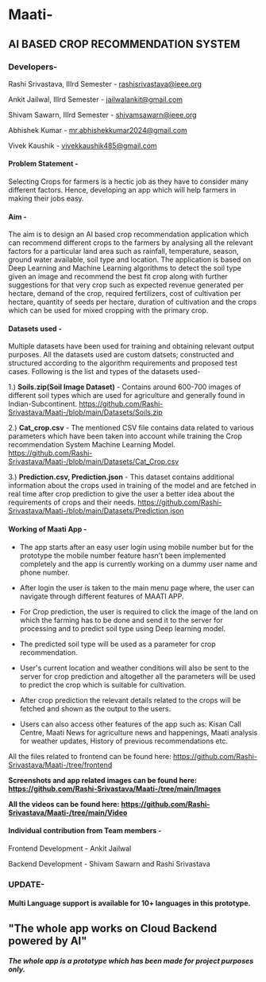 # Maati-
## AI BASED CROP RECOMMENDATION SYSTEM

### Developers- 
Rashi Srivastava, IIIrd Semester - rashisrivastava@ieee.org

Ankit Jailwal, IIIrd Semester - jailwalankit@gmail.com

Shivam Sawarn, IIIrd Semester - shivamsawarn@ieee.org

Abhishek Kumar - mr.abhishekkumar2024@gmail.com

Vivek Kaushik - vivekkaushik485@gmail.com


#### Problem Statement - 
Selecting Crops for farmers is a hectic job as they have to consider many different factors. Hence, developing an app which will help farmers in making their jobs easy.

#### Aim - 
The aim is to design an AI based crop recommendation application which can recommend different crops to the farmers by analysing all the relevant factors for a particular land area such as rainfall, temperature, season, ground water available, soil type and location. The application is based on Deep Learning and Machine Learning algorithms to detect the soil type given an image and recommend the best fit crop along with further suggestions for that very crop such as expected revenue generated per hectare, demand of the crop, required fertilizers, cost of cultivation per hectare, quantity of seeds per hectare, duration of cultivation and the crops which can be used for mixed cropping with the primary crop.

#### Datasets used - 
Multiple datasets have been used for training and obtaining relevant output purposes. All the datasets used are custom datsets; constructed and structured according to the algorithm requirements and proposed test cases. Following is the list and types of the datasets used-

1.) **Soils.zip(Soil Image Dataset)** - Contains around 600-700 images of different soil types which are used for agriculture and generally found in Indian-Subcontinent.
    https://github.com/Rashi-Srivastava/Maati-/blob/main/Datasets/Soils.zip
    
2.) **Cat_crop.csv** - The mentioned CSV file contains data related to various parameters which have been taken into account while training the Crop recommendation System Machine Learning Model.
    https://github.com/Rashi-Srivastava/Maati-/blob/main/Datasets/Cat_Crop.csv
    
3.) **Prediction.csv, Prediction.json** - This dataset contains additional information about the crops used in training of the model and are fetched in real time after crop prediction to give the user a better idea about the requirements of crops and their needs. 
    https://github.com/Rashi-Srivastava/Maati-/blob/main/Datasets/Prediction.json
    
#### Working of Maati App - 
- The app starts after an easy user login using mobile number but for the prototype the mobile number feature hasn't been implemented completely and the app is currently working on a dummy user name and phone number. 

- After login the user is taken to the main menu page where, the user can navigate through different features of MAATI APP.

- For Crop prediction, the user is required to click the image of the land on which the farming has to be done and send it to the server for processing and to predict soil type using Deep learning model.

- The predicted soil type will be used as a parameter for crop recommendation.

- User's current location and weather conditions will also be sent to the server for crop prediction and altogether all the parameters will be used to predict the crop which is suitable for cultivation.

- After crop prediction the relevant details related to the crops will be fetched and shown as the output to the users.
- Users can also access other features of the app such as: Kisan Call Centre, Maati News for agriculture news and happenings, Maati analysis for weather updates, History of previous recommendations etc. 

All the files related to frontend can be found here: https://github.com/Rashi-Srivastava/Maati-/tree/frontend

**Screenshots and app related images can be found here: https://github.com/Rashi-Srivastava/Maati-/tree/main/Images**

**All the videos can be found here: https://github.com/Rashi-Srivastava/Maati-/tree/main/Video**

#### Individual contribution from Team members - 

Frontend Development - Ankit Jailwal

Backend Development - Shivam Sawarn and Rashi Srivastava

### UPDATE-
#### Multi Language support is available for 10+ languages in this prototype.

## "The whole app works on Cloud Backend powered by AI"

##### The whole app is a prototype which has been made for project purposes only.
